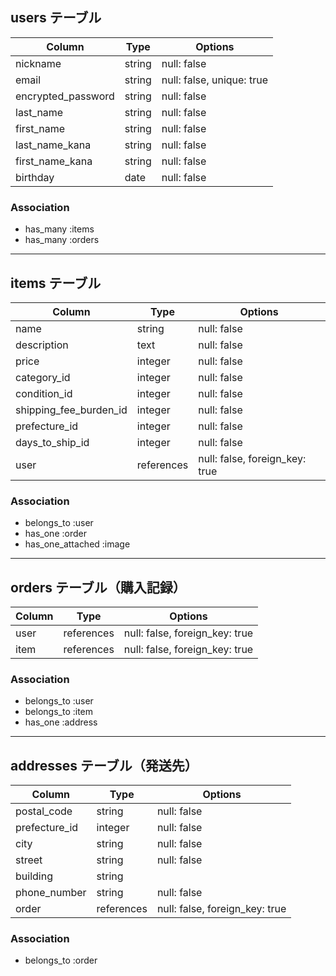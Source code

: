 ## users テーブル

| Column             | Type   | Options                       |
|--------------------|--------|-------------------------------|
| nickname           | string | null: false                   |
| email              | string | null: false, unique: true     |
| encrypted_password | string | null: false                   |
| last_name          | string | null: false                   |
| first_name         | string | null: false                   |
| last_name_kana     | string | null: false                   |
| first_name_kana    | string | null: false                   |
| birthday           | date   | null: false                   |

### Association
- has_many :items
- has_many :orders
---

## items テーブル

| Column                 | Type       | Options                          |
|------------------------|------------|----------------------------------|
| name                   | string     | null: false                      |
| description            | text       | null: false                      |
| price                  | integer    | null: false                      |
| category_id            | integer    | null: false                      |
| condition_id           | integer    | null: false                      |
| shipping_fee_burden_id | integer    | null: false                      |
| prefecture_id          | integer    | null: false                      |
| days_to_ship_id        | integer    | null: false                      |
| user                   | references | null: false, foreign_key: true   |

### Association
- belongs_to :user
- has_one :order
- has_one_attached :image
---

## orders テーブル（購入記録）

| Column | Type       | Options                        |
|--------|------------|--------------------------------|
| user   | references | null: false, foreign_key: true |
| item   | references | null: false, foreign_key: true |

### Association
- belongs_to :user
- belongs_to :item
- has_one :address
---

## addresses テーブル（発送先）

| Column        | Type       | Options                        |
|---------------|------------|--------------------------------|
| postal_code   | string     | null: false                    |
| prefecture_id | integer    | null: false                    |
| city          | string     | null: false                    |
| street        | string     | null: false                    |
| building      | string     |                                |
| phone_number  | string     | null: false                    |
| order         | references | null: false, foreign_key: true |

### Association
- belongs_to :order
